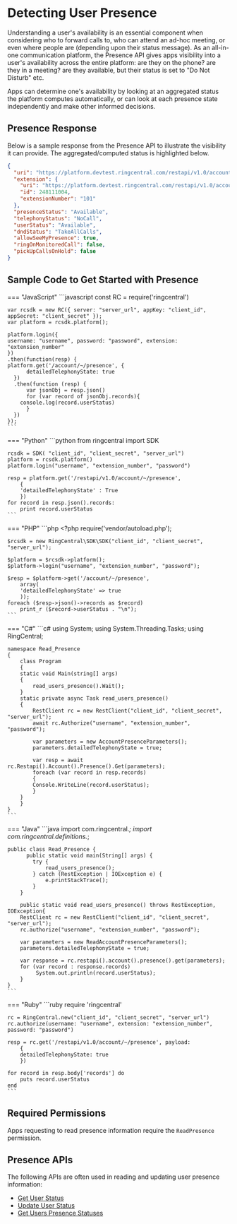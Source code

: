 # Detecting User Presence

Understanding a user's availability is an essential component when considering who to forward calls to, who can attend an ad-hoc meeting, or even where people are (depending upon their status message). As an all-in-one communication platform, the Presence API gives apps visibility into a user's availability across the entire platform: are they on the phone? are they in a meeting? are they available, but their status is set to "Do Not Disturb" etc.

Apps can determine one's availability by looking at an aggregated status the platform computes automatically, or can look at each presence state independently and make other informed decisions.

## Presence Response

Below is a sample response from the Presence API to illustrate the visibility it can provide. The aggregated/computed status is highlighted below.

```json hl_lines="10"
{
  "uri": "https://platform.devtest.ringcentral.com/restapi/v1.0/account/248xxx004/extension/248xxx004/presence",
  "extension": {
    "uri": "https://platform.devtest.ringcentral.com/restapi/v1.0/account/248xxx004/extension/248xxx004",
    "id": 248111004,
    "extensionNumber": "101"
  },
  "presenceStatus": "Available",
  "telephonyStatus": "NoCall",
  "userStatus": "Available",
  "dndStatus": "TakeAllCalls",
  "allowSeeMyPresence": true,
  "ringOnMonitoredCall": false,
  "pickUpCallsOnHold": false
}
```

## Sample Code to Get Started with Presence

=== "JavaScript"
	```javascript 
	const RC = require('ringcentral')

	var rcsdk = new RC({ server: "server_url", appKey: "client_id", appSecret: "client_secret" });
	var platform = rcsdk.platform();

	platform.login({
	username: "username", password: "password", extension: "extension_number"
	})
	.then(function(resp) {
	platform.get('/account/~/presence', {
	      detailedTelephonyState: true
	  })
	  .then(function (resp) {
	      var jsonObj = resp.json()
	      for (var record of jsonObj.records){
		console.log(record.userStatus)
	      }
	  })
	});
	```

=== "Python"
	```python 
	from ringcentral import SDK

	rcsdk = SDK( "client_id", "client_secret", "server_url")
	platform = rcsdk.platform()
	platform.login("username", "extension_number", "password")

	resp = platform.get('/restapi/v1.0/account/~/presence',
	    {
		'detailedTelephonyState' : True
	    })
	for record in resp.json().records:
	    print record.userStatus
	```

=== "PHP"
	```php
	<?php
	require('vendor/autoload.php');

	$rcsdk = new RingCentral\SDK\SDK("client_id", "client_secret", "server_url");

	$platform = $rcsdk->platform();
	$platform->login("username", "extension_number", "password");

	$resp = $platform->get('/account/~/presence',
	    array(
		'detailedTelephonyState' => true
	    ));
	foreach ($resp->json()->records as $record)
	    print_r ($record->userStatus . "\n");
	```

=== "C#"
	```c#
	using System;
	using System.Threading.Tasks;
	using RingCentral;

	namespace Read_Presence
	{
	    class Program
	    {
		static void Main(string[] args)
		{
		    read_users_presence().Wait();
		}
		static private async Task read_users_presence()
		{
		    RestClient rc = new RestClient("client_id", "client_secret", "server_url");
		    await rc.Authorize("username", "extension_number", "password");

		    var parameters = new AccountPresenceParameters();
		    parameters.detailedTelephonyState = true;

		    var resp = await rc.Restapi().Account().Presence().Get(parameters);
		    foreach (var record in resp.records)
		    {
			Console.WriteLine(record.userStatus);
		    }
		}
	    }
	}
	```

=== "Java"
	```java
	import com.ringcentral.*;
	import com.ringcentral.definitions.*;

	public class Read_Presence {
		  public static void main(String[] args) {
			try {
				read_users_presence();
			} catch (RestException | IOException e) {
				e.printStackTrace();
			}
		}

	    public static void read_users_presence() throws RestException, IOException{
		RestClient rc = new RestClient("client_id", "client_secret", "server_url");
		rc.authorize("username", "extension_number", "password");

		var parameters = new ReadAccountPresenceParameters();
		parameters.detailedTelephonyState = true;

		var response = rc.restapi().account().presence().get(parameters);
		for (var record : response.records)
			 System.out.println(record.userStatus);
	    }
	}
	```

=== "Ruby"
	```ruby
	require 'ringcentral'

	rc = RingCentral.new("client_id", "client_secret", "server_url")
	rc.authorize(username: "username", extension: "extension_number", password: "password")

	resp = rc.get('/restapi/v1.0/account/~/presence', payload:
	    {
		detailedTelephonyState: true
	    })

	for record in resp.body['records'] do
	    puts record.userStatus
	end
	```

## Required Permissions

Apps requesting to read presence information require the `ReadPresence` permission.

## Presence APIs

The following APIs are often used in reading and updating user presence information:

* [Get User Status](https://developers.ringcentral.com/api-reference#Presence-getPresenceStatus)
* [Update User Status](https://developers.ringcentral.com/api-reference#Presence-updatePresenceStatus)
* [Get Users Presence Statuses](https://developers.ringcentral.com/api-reference#Presence-accountPresence)
